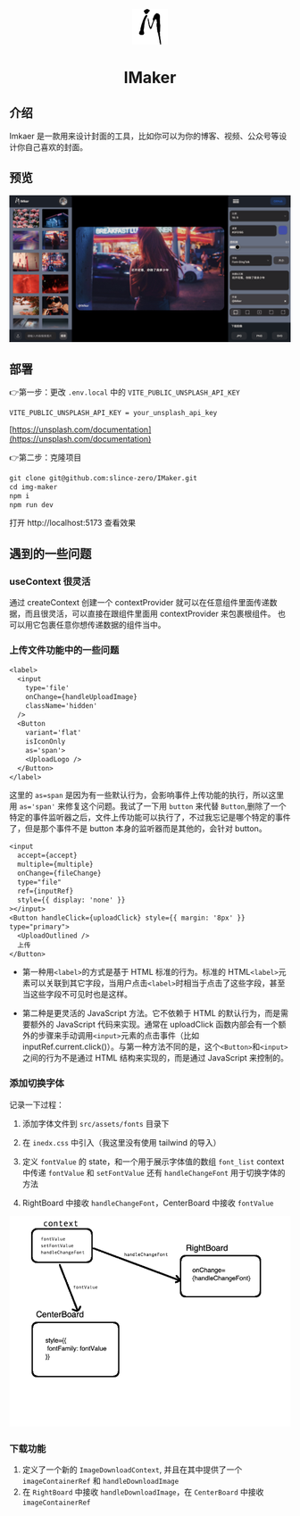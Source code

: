 <p align="center">
  <img src="/public/favicon.png" alt="favicon">
</p>
<h1 align="center"> IMaker </h1>



## 介绍

Imkaer 是一款用来设计封面的工具，比如你可以为你的博客、视频、公众号等设计你自己喜欢的封面。

## 预览

![intro](/public/intro.png)


## 部署

👉第一步：更改 `.env.local` 中的 `VITE_PUBLIC_UNSPLASH_API_KEY`

    VITE_PUBLIC_UNSPLASH_API_KEY = your_unsplash_api_key

[https://unsplash.com/documentation](https://unsplash.com/documentation)

👉第二步：克隆项目

    git clone git@github.com:slince-zero/IMaker.git
    cd img-maker
    npm i 
    npm run dev
  
打开 http://localhost:5173 查看效果


## 遇到的一些问题
### useContext 很灵活

通过 createContext 创建一个 contextProvider 就可以在任意组件里面传递数据，而且很灵活，可以直接在跟组件里面用 contextProvider 来包裹根组件。
也可以用它包裹任意你想传递数据的组件当中。

### 上传文件功能中的一些问题

```tsx
<label>
  <input
    type='file'
    onChange={handleUploadImage}
    className='hidden'
  />
  <Button
    variant='flat'
    isIconOnly
    as='span'>
    <UploadLogo />
  </Button>
</label>
```

这里的 `as=span` 是因为有一些默认行为，会影响事件上传功能的执行，所以这里用 `as='span'` 来修复这个问题。我试了一下用 `button` 来代替 `Button`,删除了一个特定的事件监听器之后，文件上传功能可以执行了，不过我忘记是哪个特定的事件了，但是那个事件不是 button 本身的监听器而是其他的，会针对 button。

```tsx
<input
  accept={accept}
  multiple={multiple}
  onChange={fileChange}
  type="file"
  ref={inputRef}
  style={{ display: 'none' }}
></input>
<Button handleClick={uploadClick} style={{ margin: '8px' }} type="primary">
  <UploadOutlined />
  上传
</Button>
```

- 第一种用`<label>`的方式是基于 HTML 标准的行为。标准的 HTML`<label>`元素可以关联到其它字段，当用户点击`<label>`时相当于点击了这些字段，甚至当这些字段不可见时也是这样。

- 第二种是更灵活的 JavaScript 方法。它不依赖于 HTML 的默认行为，而是需要额外的 JavaScript 代码来实现。通常在 uploadClick 函数内部会有一个额外的步骤来手动调用`<input>`元素的点击事件（比如 inputRef.current.click()）。与第一种方法不同的是，这个`<Button>`和`<input>`之间的行为不是通过 HTML 结构来实现的，而是通过 JavaScript 来控制的。

### 添加切换字体

记录一下过程：

1. 添加字体文件到 `src/assets/fonts` 目录下
2. 在 `inedx.css` 中引入（我这里没有使用 tailwind 的导入）
3. 定义 `fontValue` 的 state，和一个用于展示字体值的数组 `font_list`
   context 中传递 `fontValue` 和 `setFontValue` 还有 `handleChangeFont` 用于切换字体的方法

4. RightBoard 中接收 `handleChangeFont`，CenterBoard 中接收 `fontValue`

![图片](/src/assets/images/font.png)

### 下载功能

1. 定义了一个新的 `ImageDownloadContext`, 并且在其中提供了一个 `imageContainerRef` 和 `handleDownloadImage`
2. 在 `RightBoard` 中接收 `handleDownloadImage`，在 `CenterBoard` 中接收 `imageContainerRef`
